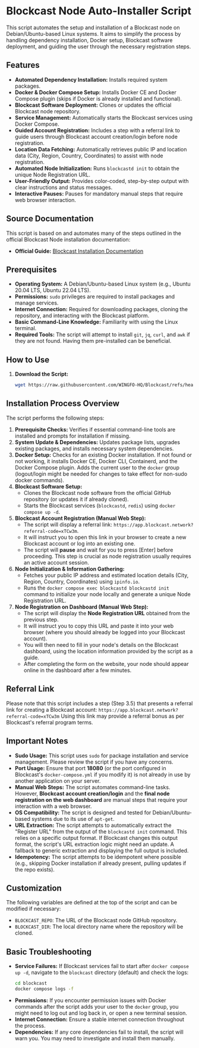 # Blockcast Node Auto-Installer Script

This script automates the setup and installation of a Blockcast node on Debian/Ubuntu-based Linux systems. It aims to simplify the process by handling dependency installation, Docker setup, Blockcast software deployment, and guiding the user through the necessary registration steps.

## Features

* **Automated Dependency Installation:** Installs required system packages.
* **Docker & Docker Compose Setup:** Installs Docker CE and Docker Compose plugin (skips if Docker is already installed and functional).
* **Blockcast Software Deployment:** Clones or updates the official Blockcast node repository.
* **Service Management:** Automatically starts the Blockcast services using Docker Compose.
* **Guided Account Registration:** Includes a step with a referral link to guide users through Blockcast account creation/login before node registration.
* **Location Data Fetching:** Automatically retrieves public IP and location data (City, Region, Country, Coordinates) to assist with node registration.
* **Automated Node Initialization:** Runs `blockcastd init` to obtain the unique Node Registration URL.
* **User-Friendly Output:** Provides color-coded, step-by-step output with clear instructions and status messages.
* **Interactive Pauses:** Pauses for mandatory manual steps that require web browser interaction.

## Source Documentation

This script is based on and automates many of the steps outlined in the official Blockcast Node installation documentation:
* **Official Guide:** [Blockcast Installation Documentation](https://documentation.codeblocklabs.com/blockchain-nodes/blockcast/installation)

## Prerequisites

* **Operating System:** A Debian/Ubuntu-based Linux system (e.g., Ubuntu 20.04 LTS, Ubuntu 22.04 LTS).
* **Permissions:** `sudo` privileges are required to install packages and manage services.
* **Internet Connection:** Required for downloading packages, cloning the repository, and interacting with the Blockcast platform.
* **Basic Command-Line Knowledge:** Familiarity with using the Linux terminal.
* **Required Tools:** The script will attempt to install `git`, `jq`, `curl`, and `awk` if they are not found. Having them pre-installed can be beneficial.

## How to Use

1.  **Download the Script:**
    ```bash
    wget https://raw.githubusercontent.com/WINGFO-HQ/Blockcast/refs/heads/main/blockcast.sh && chmod +x blockcast.sh && blockcast.sh
    ```

## Installation Process Overview

The script performs the following steps:

1.  **Prerequisite Checks:** Verifies if essential command-line tools are installed and prompts for installation if missing.
2.  **System Update & Dependencies:** Updates package lists, upgrades existing packages, and installs necessary system dependencies.
3.  **Docker Setup:** Checks for an existing Docker installation. If not found or not working, it installs Docker CE, Docker CLI, Containerd, and the Docker Compose plugin. Adds the current user to the `docker` group (logout/login might be needed for changes to take effect for non-sudo docker commands).
4.  **Blockcast Software Setup:**
    * Clones the Blockcast node software from the official GitHub repository (or updates it if already cloned).
    * Starts the Blockcast services (`blockcastd`, `redis`) using `docker compose up -d`.
5.  **Blockcast Account Registration (Manual Web Step):**
    * The script will display a referral link: `https://app.blockcast.network?referral-code=xTCw3m`.
    * It will instruct you to open this link in your browser to create a new Blockcast account or log into an existing one.
    * The script will **pause** and wait for you to press [Enter] before proceeding. This step is crucial as node registration usually requires an active account session.
6.  **Node Initialization & Information Gathering:**
    * Fetches your public IP address and estimated location details (City, Region, Country, Coordinates) using `ipinfo.io`.
    * Runs the `docker compose exec blockcastd blockcastd init` command to initialize your node locally and generate a unique Node Registration URL.
7.  **Node Registration on Dashboard (Manual Web Step):**
    * The script will display the **Node Registration URL** obtained from the previous step.
    * It will instruct you to copy this URL and paste it into your web browser (where you should already be logged into your Blockcast account).
    * You will then need to fill in your node's details on the Blockcast dashboard, using the location information provided by the script as a guide.
    * After completing the form on the website, your node should appear online in the dashboard after a few minutes.

## Referral Link

Please note that this script includes a step (Step 3.5) that presents a referral link for creating a Blockcast account:
`https://app.blockcast.network?referral-code=xTCw3m`
Using this link may provide a referral bonus as per Blockcast's referral program terms.

## Important Notes

* **Sudo Usage:** This script uses `sudo` for package installation and service management. Please review the script if you have any concerns.
* **Port Usage:** Ensure that port **18080** (or the port configured in Blockcast's `docker-compose.yml` if you modify it) is not already in use by another application on your server.
* **Manual Web Steps:** The script automates command-line tasks. However, **Blockcast account creation/login** and the **final node registration on the web dashboard** are manual steps that require your interaction with a web browser.
* **OS Compatibility:** The script is designed and tested for Debian/Ubuntu-based systems due to its use of `apt-get`.
* **URL Extraction:** The script attempts to automatically extract the "Register URL" from the output of the `blockcastd init` command. This relies on a specific output format. If Blockcast changes this output format, the script's URL extraction logic might need an update. A fallback to generic extraction and displaying the full output is included.
* **Idempotency:** The script attempts to be idempotent where possible (e.g., skipping Docker installation if already present, pulling updates if the repo exists).

## Customization

The following variables are defined at the top of the script and can be modified if necessary:

* `BLOCKCAST_REPO`: The URL of the Blockcast node GitHub repository.
* `BLOCKCAST_DIR`: The local directory name where the repository will be cloned.

## Basic Troubleshooting

* **Service Failures:** If Blockcast services fail to start after `docker compose up -d`, navigate to the `blockcast` directory (default) and check the logs:
    ```bash
    cd blockcast
    docker compose logs -f
    ```
* **Permissions:** If you encounter permission issues with Docker commands after the script adds your user to the `docker` group, you might need to log out and log back in, or open a new terminal session.
* **Internet Connection:** Ensure a stable internet connection throughout the process.
* **Dependencies:** If any core dependencies fail to install, the script will warn you. You may need to investigate and install them manually.
